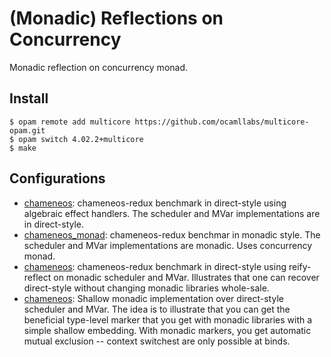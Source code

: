 # (Monadic) Reflections on Concurrency

Monadic reflection on concurrency monad.

## Install

    $ opam remote add multicore https://github.com/ocamllabs/multicore-opam.git
    $ opam switch 4.02.2+multicore
    $ make

## Configurations

- [chameneos](https://github.com/kayceesrk/reify_reflect_concurrency/blob/master/chameneos.ml):
  chameneos-redux benchmark in direct-style using algebraic effect handlers. The
  scheduler and MVar implementations are in direct-style.
- [chameneos_monad](https://github.com/kayceesrk/reify_reflect_concurrency/blob/master/chameneos_monad.ml):
  chameneos-redux benchmar in monadic style. The scheduler and MVar
  implementations are monadic. Uses concurrency monad.
- [chameneos](https://github.com/kayceesrk/reify_reflect_concurrency/blob/master/chameneos_rr.ml):
  chameneos-redux benchmark in direct-style using reify-reflect on monadic
  scheduler and MVar. Illustrates that one can recover direct-style without
  changing monadic libraries whole-sale.
- [chameneos](https://github.com/kayceesrk/reify_reflect_concurrency/blob/master/chameneos_shallow.ml):
  Shallow monadic implementation over direct-style scheduler and MVar. The idea
  is to illustrate that you can get the beneficial type-level marker that you
  get with monadic libraries with a simple shallow embedding. With monadic
  markers, you get automatic mutual exclusion -- context switchest are only
  possible at binds.
